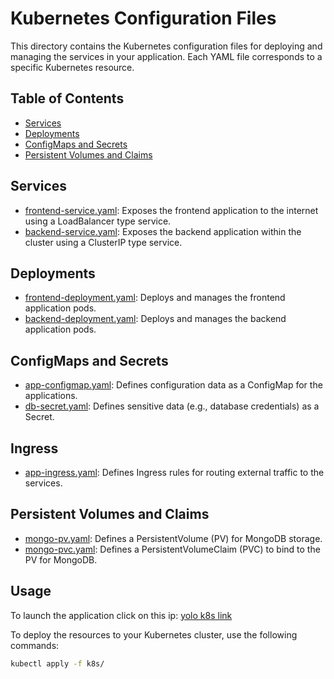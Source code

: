 # Kubernetes Configuration Files

This directory contains the Kubernetes configuration files for deploying and managing the services in your application. Each YAML file corresponds to a specific Kubernetes resource.

## Table of Contents

- [Services](#services)
- [Deployments](#deployments)
- [ConfigMaps and Secrets](#configmaps-and-secrets)
- [Persistent Volumes and Claims](#persistent-volumes-and-claims)

## Services

- [frontend-service.yaml](k8s/frontend-service.yaml): Exposes the frontend application to the internet using a LoadBalancer type service.
- [backend-service.yaml](k8s/backend-service.yaml): Exposes the backend application within the cluster using a ClusterIP type service.

## Deployments

- [frontend-deployment.yaml](k8s/frontend-deployment.yaml): Deploys and manages the frontend application pods.
- [backend-deployment.yaml](k8s/backend-deployment.yaml): Deploys and manages the backend application pods.

## ConfigMaps and Secrets

- [app-configmap.yaml](k8s/app-configmap.yaml): Defines configuration data as a ConfigMap for the applications.
- [db-secret.yaml](k8s/db-secret.yaml): Defines sensitive data (e.g., database credentials) as a Secret.

## Ingress

- [app-ingress.yaml](k8s/app-ingress.yaml): Defines Ingress rules for routing external traffic to the services.

## Persistent Volumes and Claims

- [mongo-pv.yaml](k8s/mongo-pv.yaml): Defines a PersistentVolume (PV) for MongoDB storage.
- [mongo-pvc.yaml](k8s/mongo-pvc.yaml): Defines a PersistentVolumeClaim (PVC) to bind to the PV for MongoDB.

## Usage
To launch the application click on this ip:
[yolo k8s link](http://34.135.226.223/)

To deploy the resources to your Kubernetes cluster, use the following commands:

```bash
kubectl apply -f k8s/

